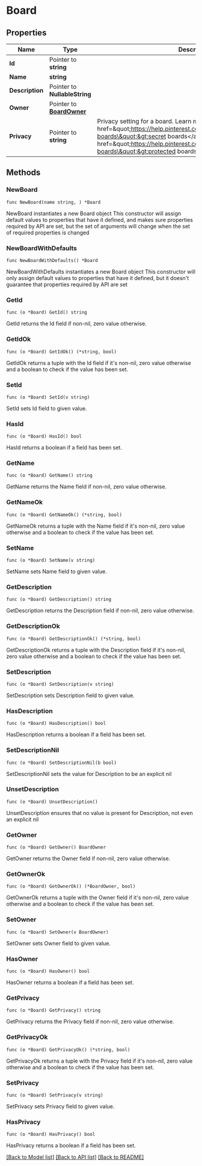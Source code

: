 # Board

## Properties

Name | Type | Description | Notes
------------ | ------------- | ------------- | -------------
**Id** | Pointer to **string** |  | [optional] [readonly] 
**Name** | **string** |  | 
**Description** | Pointer to **NullableString** |  | [optional] 
**Owner** | Pointer to [**BoardOwner**](BoardOwner.md) |  | [optional] [readonly] 
**Privacy** | Pointer to **string** | Privacy setting for a board. Learn more about &lt;a href&#x3D;\&quot;https://help.pinterest.com/en/article/secret-boards\&quot;&gt;secret boards&lt;/a&gt; and &lt;a href&#x3D;\&quot;https://help.pinterest.com/en/business/article/protected-boards\&quot;&gt;protected boards&lt;/a&gt; | [optional] [default to "PUBLIC"]

## Methods

### NewBoard

`func NewBoard(name string, ) *Board`

NewBoard instantiates a new Board object
This constructor will assign default values to properties that have it defined,
and makes sure properties required by API are set, but the set of arguments
will change when the set of required properties is changed

### NewBoardWithDefaults

`func NewBoardWithDefaults() *Board`

NewBoardWithDefaults instantiates a new Board object
This constructor will only assign default values to properties that have it defined,
but it doesn't guarantee that properties required by API are set

### GetId

`func (o *Board) GetId() string`

GetId returns the Id field if non-nil, zero value otherwise.

### GetIdOk

`func (o *Board) GetIdOk() (*string, bool)`

GetIdOk returns a tuple with the Id field if it's non-nil, zero value otherwise
and a boolean to check if the value has been set.

### SetId

`func (o *Board) SetId(v string)`

SetId sets Id field to given value.

### HasId

`func (o *Board) HasId() bool`

HasId returns a boolean if a field has been set.

### GetName

`func (o *Board) GetName() string`

GetName returns the Name field if non-nil, zero value otherwise.

### GetNameOk

`func (o *Board) GetNameOk() (*string, bool)`

GetNameOk returns a tuple with the Name field if it's non-nil, zero value otherwise
and a boolean to check if the value has been set.

### SetName

`func (o *Board) SetName(v string)`

SetName sets Name field to given value.


### GetDescription

`func (o *Board) GetDescription() string`

GetDescription returns the Description field if non-nil, zero value otherwise.

### GetDescriptionOk

`func (o *Board) GetDescriptionOk() (*string, bool)`

GetDescriptionOk returns a tuple with the Description field if it's non-nil, zero value otherwise
and a boolean to check if the value has been set.

### SetDescription

`func (o *Board) SetDescription(v string)`

SetDescription sets Description field to given value.

### HasDescription

`func (o *Board) HasDescription() bool`

HasDescription returns a boolean if a field has been set.

### SetDescriptionNil

`func (o *Board) SetDescriptionNil(b bool)`

 SetDescriptionNil sets the value for Description to be an explicit nil

### UnsetDescription
`func (o *Board) UnsetDescription()`

UnsetDescription ensures that no value is present for Description, not even an explicit nil
### GetOwner

`func (o *Board) GetOwner() BoardOwner`

GetOwner returns the Owner field if non-nil, zero value otherwise.

### GetOwnerOk

`func (o *Board) GetOwnerOk() (*BoardOwner, bool)`

GetOwnerOk returns a tuple with the Owner field if it's non-nil, zero value otherwise
and a boolean to check if the value has been set.

### SetOwner

`func (o *Board) SetOwner(v BoardOwner)`

SetOwner sets Owner field to given value.

### HasOwner

`func (o *Board) HasOwner() bool`

HasOwner returns a boolean if a field has been set.

### GetPrivacy

`func (o *Board) GetPrivacy() string`

GetPrivacy returns the Privacy field if non-nil, zero value otherwise.

### GetPrivacyOk

`func (o *Board) GetPrivacyOk() (*string, bool)`

GetPrivacyOk returns a tuple with the Privacy field if it's non-nil, zero value otherwise
and a boolean to check if the value has been set.

### SetPrivacy

`func (o *Board) SetPrivacy(v string)`

SetPrivacy sets Privacy field to given value.

### HasPrivacy

`func (o *Board) HasPrivacy() bool`

HasPrivacy returns a boolean if a field has been set.


[[Back to Model list]](../README.md#documentation-for-models) [[Back to API list]](../README.md#documentation-for-api-endpoints) [[Back to README]](../README.md)


